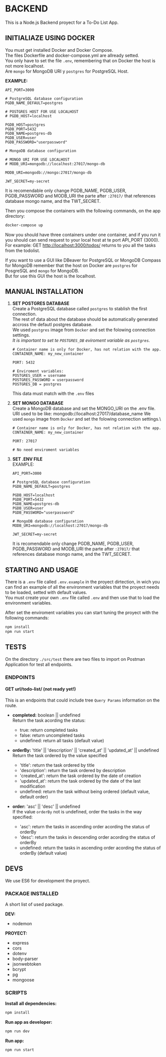 # BACKEND

This is a Node.js Backend proyect for a To-Do List App.

## INITIALIAZE USING DOCKER

You must get installed Docker and Docker Compose.\
The files Dockerfile and docker-compose.yml are allready setted.\
You only have to set the file `.env`, remembering that on Docker the host is not more localhost.\
Are `mongo` for MongoDB URI y `postgres` for PostgreSQL Host.

**EXAMPLE:**

```
API_PORT=3000

# PostgreSQL database configuration
PGDB_NAME_DEFAULT=postgres

# POSTGRES HOST FOR USE LOCALHOST
# PGDB_HOST=localhost

PGDB_HOST=postgres
PGDB_PORT=5432
PGDB_NAME=postgres-db
PGDB_USER=user
PGDB_PASSWORD="userpassword"

# MongoDB database configuration

# MONGO URI FOR USE LOCALHOST
# MODB_URI=mongodb://localhost:27017/mongo-db

MODB_URI=mongodb://mongo:27017/mongo-db

JWT_SECRET=my-secret
```

It is recomendable only change PGDB_NAME, PGDB_USER, PGDB_PASSWORD and MODB_URI the parte after `:27017/` that references database mongo name, and the TWT_SECRET.

Then you compose the containers with the following commands, on the app directory:

```bash
docker-compose up
```

Now you should have three containers under one container, and if you run it you should can send request to your local host at te port API_PORT (3000).\
For example: GET <http://localhost:3000/todos/> returns to you all the tasks from the todolist.

If you want to use a GUI like DBeaver for PostgreSQL or MongoDB Compass for MongoDB remember that the host on Docker are `postgres` for PosgreSQL and `mongo` for MongoDB.\
But for use this GUI the host is the localhost.

## MANUAL INSTALLATION

1) **SET POSTGRES DATABASE**\
    Create a PostgreSQL database called `postgres` to stablish the first connection.\
    The rest of data about the database should be automatically generated accross the defautl postgres database.\
    We used `postgres` image from `Docker` and set the folowing connection settings.\
    *It is important to set te `POSTGRES_DB` eviroment variable as `postgres`.*

    ```
    # Container name is only for Docker, has not relation with the app.
    CONTAINER_NAME: my_new_container

    PORT: 5432
    
    # Enviroment variables:
    POSTGRES_USER = username
    POSTGRES_PASSWORD = userpassword
    POSTGRES_DB = postgres
    ```

    This data must match with the `.env` files

2) **SET MONGO DATABASE**\
    Create a MongoDB database and set the MONGO_URI on the .env file.\
    URI used to be like: mongodb://localhost:27017/database_name
    We used `mongo` image from `Docker` and set the folowing connection settings.\

    ```
    # Container name is only for Docker, has not relation with the app.
    CONTAINER_NAME: my_new_container

    PORT: 27017

   # No need enviroment variables
    ```

3) **SET .ENV FILE**\
    EXAMPLE:

      ```
      API_PORT=3000

      # PostgreSQL database configuration
      PGDB_NAME_DEFAULT=postgres

      PGDB_HOST=localhost
      PGDB_PORT=5432
      PGDB_NAME=postgres-db
      PGDB_USER=user
      PGDB_PASSWORD="userpassword"

      # MongoDB database configuration
      MODB_URI=mongodb://localhost:27017/mongo-db

      JWT_SECRET=my-secret
      ```

    It is recomendable only change PGDB_NAME, PGDB_USER, PGDB_PASSWORD and MODB_URI the parte after `:27017/` that references database mongo name, and the TWT_SECRET.

## STARTING AND USAGE

There is a `.env` file called `.env.example` in the proyect dirtection, in wich you can find an example of all the environment variables that the proyect needs to be loaded, setted with default values.\
You must create your own `.env` file called `.env` and then use that to load the environment variables.

After set the enviroment variables you can start tuning the proyect with the following commands:

```bash
npm install
npm run start
```

## TESTS

On the directory `./src/test` there are two files to import on Postman Application for test all endpoints.

### ENDPOINTS

#### GET url/todo-list/ (not ready yet!)

This is an endpoints that could include tree `Query Params` information on the route.

- **completed:** boolean || undefined\
  Return the task acording the status:
  - true: return completed tasks
  - false: return uncompleted tasks
  - undefined: return all tasks (default value)

- **orderBy:** 'title' || 'description' || 'created_at' || 'updated_at' || undefined\
  Return the task ordered by the value specified
  - 'title': return the task ordered by title
  - 'description': return the task ordered by description
  - 'created_at': return the task ordered by the date of creation
  - 'updated_at': return the task ordered by the date of the last modification
  - undefined: return the task without being ordered (default value, default order)

- **order:** 'asc' || 'desc' || undefined\
  If the value `orderBy` not is undefined, order the tasks in the way specified:
  - 'asc': return the tasks in ascending order acording the status of orderBy
  - 'desc': return the tasks in descending order acording the status of orderBy
  - undefined: return the tasks in ascending order acording the status of orderBy (default value)

## DEVS

We use ES6 for development the proyect.

### PACKAGE INSTALLED

A short list of used package.

**DEV:**

- nodemon

**PROYECT:**

- express
- cors
- dotenv
- body-parser
- jsonwebtoken
- bcrypt
- pg
- mongoose

### SCRIPTS

**Install all dependencies:**

```bash
npm install
```

**Run app as developer:**

```bash
npm run dev
```

**Run app:**

```bash
npm run start
```
